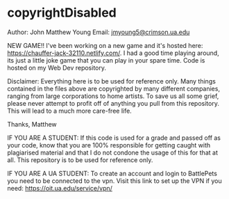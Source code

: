 # copyrightDisabled

Author: John Matthew Young
Email: jmyoung5@crimson.ua.edu

NEW GAME!! I've been working on a new game and it's hosted here: https://chauffer-jack-32110.netlify.com/.
I had a good time playing around, its just a little joke game that you can play in your spare time. Code is hosted on my Web Dev repository.

Disclaimer: Everything here is to be used for reference only. Many things contained in the files above are copyrighted by many different companies, ranging from large corporations to home artists. To save us all some grief, please never attempt to profit off of anything you pull from this repository. This will lead to a much more care-free life.

Thanks,
Matthew

IF YOU ARE A STUDENT:
If this code is used for a grade and passed off as your code, know that you are 100% responsible for getting caught with plagiarised material and that I do not condone the usage of this for that at all. This repository is to be used for reference only.

IF YOU ARE A UA STUDENT:
To create an account and login to BattlePets you need to be connected to the vpn. Visit this link to set up the VPN if you need: https://oit.ua.edu/service/vpn/
